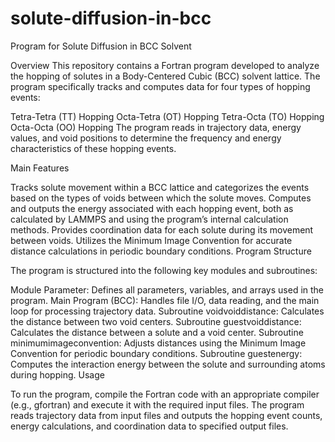 # solute-diffusion-in-bcc

Program for Solute Diffusion in BCC Solvent

Overview This repository contains a Fortran program developed to analyze the hopping of solutes in a Body-Centered Cubic (BCC) solvent lattice. The program specifically tracks and computes data for four types of hopping events:

Tetra-Tetra (TT) Hopping
Octa-Tetra (OT) Hopping
Tetra-Octa (TO) Hopping
Octa-Octa (OO) Hopping
The program reads in trajectory data, energy values, and void positions to determine the frequency and energy characteristics of these hopping events.

Main Features

Tracks solute movement within a BCC lattice and categorizes the events based on the types of voids between which the solute moves.
Computes and outputs the energy associated with each hopping event, both as calculated by LAMMPS and using the program’s internal calculation methods.
Provides coordination data for each solute during its movement between voids.
Utilizes the Minimum Image Convention for accurate distance calculations in periodic boundary conditions.
Program Structure

The program is structured into the following key modules and subroutines:

Module Parameter: Defines all parameters, variables, and arrays used in the program.
Main Program (BCC): Handles file I/O, data reading, and the main loop for processing trajectory data.
Subroutine voidvoiddistance: Calculates the distance between two void centers.
Subroutine guestvoiddistance: Calculates the distance between a solute and a void center.
Subroutine minimumimageconvention: Adjusts distances using the Minimum Image Convention for periodic boundary conditions.
Subroutine guestenergy: Computes the interaction energy between the solute and surrounding atoms during hopping.
Usage

To run the program, compile the Fortran code with an appropriate compiler (e.g., gfortran) and execute it with the required input files. The program reads trajectory data from input files and outputs the hopping event counts, energy calculations, and coordination data to specified output files.
